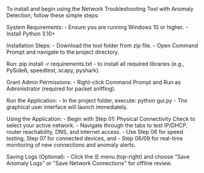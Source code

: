 To install and begin using the Network Troubleshooting Tool with Anomaly Detection, follow these simple steps:

  System Requirements:
    - Ensure you are running Windows 10 or higher.
    - Install Python 3.10+

  Installation Steps:
    - Download the tool folder from zip file.
    - Open Command Prompt and navigate to the project directory.

  Run:
      pip install -r requirements.txt
    - to install all required libraries (e.g., PySide6, speedtest, scapy, pyshark).

  Grant Admin Permissions:
    - Right-click Command Prompt and Run as Administrator (required for packet sniffing).

  Run the Application:
    - In the project folder, execute:
      python gui.py
    - The graphical user interface will launch immediately.

  Using the Application:
    - Begin with Step 01: Physical Connectivity Check to select your active network.
    - Navigate through the tabs to test IP/DHCP, router reachability, DNS, and internet access.
    - Use Step 06 for speed testing, Step 07 for connected devices, and
    - Step 08/09 for real-time monitoring of new connections and anomaly alerts.

  Saving Logs (Optional):
    - Click the ☰ menu (top-right) and choose "Save Anomaly Logs" or "Save Network Connections" for offline review.

